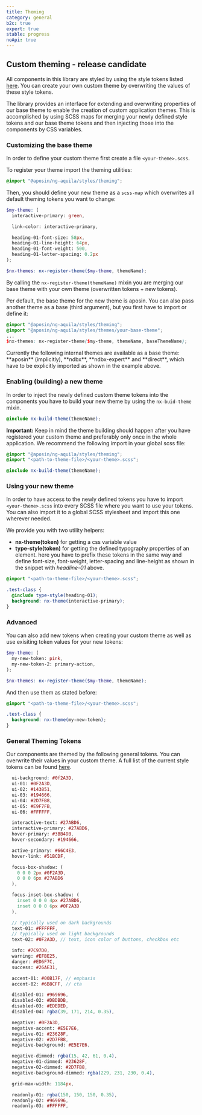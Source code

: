 ```yaml
---
title: Theming
category: general
b2c: true
expert: true
stable: progress
noApi: true
---
```


## Custom theming - release candidate
All components in this library are styled by using the style tokens listed [here](./documentation/theming/overview#general-theming-tokens). You can create your own custom theme by overwriting the values of these style tokens.

The library provides an interface for extending and overwriting properties of our base theme to enable the creation of custom application themes. This is accomplished by using SCSS maps for merging your newly defined style tokens and our base theme tokens and then injecting those into the components by CSS variables.

### Customizing the base theme
In order to define your custom theme first create a file `<your-theme>.scss`.

To register your theme import the theming utilities:

```scss
@import "@aposin/ng-aquila/styles/theming";
```

Then, you should define your new theme as a `scss-map` which overwrites all default theming tokens you want to change:

```scss
$my-theme: (
  interactive-primary: green,

  link-color: interactive-primary,

  heading-01-font-size: 58px,
  heading-01-line-height: 64px,
  heading-01-font-weight: 500,
  heading-01-letter-spacing: 0.2px
);

$nx-themes: nx-register-theme($my-theme, themeName);
```

By calling the `nx-register-theme(themeName)` mixin you are merging our base theme with your own theme (overwritten tokens + new tokens).

Per default, the base theme for the new theme is aposin. You can also pass another theme as a base (third argument), but you first have to import or define it:

```scss
@import "@aposin/ng-aquila/styles/theming";
@import "@aposin/ng-aquila/styles/themes/your-base-theme";
...
$nx-themes: nx-register-theme($my-theme, themeName, baseThemeName);
```

<div class="docs-private">
Currently the following internal themes are available as a base theme: **aposin** (implicitly), **ndbx**, **ndbx-expert** and **direct**, which have to be explicitly imported as shown in the example above.
</div>

### Enabling (building) a new theme
In order to inject the newly defined custom theme tokens into the components you have to build your new theme by using the `nx-buid-theme` mixin.

```scss
@include nx-build-theme(themeName);
```

**Important:** Keep in mind the theme building should happen after you have registered your custom theme and preferably only once in the whole application.
We recommend the following import in your global scss file:
```scss
@import "@aposin/ng-aquila/styles/theming";
@import "<path-to-theme-file>/<your-theme>.scss";

@include nx-build-theme(themeName);
```

### Using your new theme
In order to have access to the newly defined tokens you have to import `<your-theme>.scss` into every SCSS file where you want to use your tokens. You can also import it to a global SCSS stylesheet and import this one wherever needed.

We provide you with two utility helpers:
* **nx-theme(token)** for getting a css variable value
* **type-style(token)** for getting the defined typography properties of an element. here you have to prefix these tokens in the same way and define font-size, font-weight, letter-spacing and line-height as shown in the snippet with *headline-01* above.

```scss
@import "<path-to-theme-file>/<your-theme>.scss";

.test-class {
  @include type-style(heading-01);
  background: nx-theme(interactive-primary);
}
```

### Advanced
You can also add new tokens when creating your custom theme as well as use exisiting token values for your new tokens:

```scss
$my-theme: (
  my-new-token: pink,
  my-new-token-2: primary-action,
);

$nx-themes: nx-register-theme($my-theme, themeName);
```

And then use them as stated before:
```scss
@import "<path-to-theme-file>/<your-theme>.scss";

.test-class {
  background: nx-theme(my-new-token);
}
```

### General Theming Tokens

Our components are themed by the following general tokens. You can overwrite their values in your custom theme.
A full list of the current style tokens can be found [here](https://www.github.com/aposin/ng-aquila/blob/main/projects/ng-aquila/src/shared-styles/theming/tokens.scss).

```scss
  ui-background: #0f2A3D,
  ui-01: #0F2A3D,
  ui-02: #143851,
  ui-03: #194666,
  ui-04: #2D7FB8,
  ui-05: #E9F7FB,
  ui-06: #FFFFFF,

  interactive-text: #27ABD6,
  interactive-primary: #27ABD6,
  hover-primary: #3BB4DB,
  hover-secondary: #194666,

  active-primary: #66C4E3,
  hover-link: #51BCDF,

  focus-box-shadow: (
    0 0 0 2px #0F2A3D,
    0 0 0 6px #27ABD6
  ),

  focus-inset-box-shadow: (
    inset 0 0 0 4px #27ABD6,
    inset 0 0 0 6px #0F2A3D
  ),

  // typically used on dark backgrounds
  text-01: #FFFFFF,
  // typically used on light backgrounds
  text-02: #0F2A3D, // text, icon color of buttons, checkbox etc

  info: #7C97D0,
  warning: #EFBE25,
  danger: #ED6F7C,
  success: #26AE31,

  accent-01: #00B17F, // emphasis
  accent-02: #6B8CFF, // cta

  disabled-01: #969696,
  disabled-02: #DBDBDB,
  disabled-03: #EDEDED,
  disabled-04: rgba(39, 171, 214, 0.35),

  negative: #0F2A3D,
  negative-accent: #E5E7E6,
  negative-01: #23628F,
  negative-02: #2D7FB8,
  negative-background: #E5E7E6,

  negative-dimmed: rgba(15, 42, 61, 0.4),
  negative-01-dimmed: #23628F,
  negative-02-dimmed: #2D7FB8,
  negative-background-dimmed: rgba(229, 231, 230, 0.4),

  grid-max-width: 1184px,

  readonly-01: rgba(150, 150, 150, 0.35),
  readonly-02: #969696,
  readonly-03: #FFFFFF,
```
